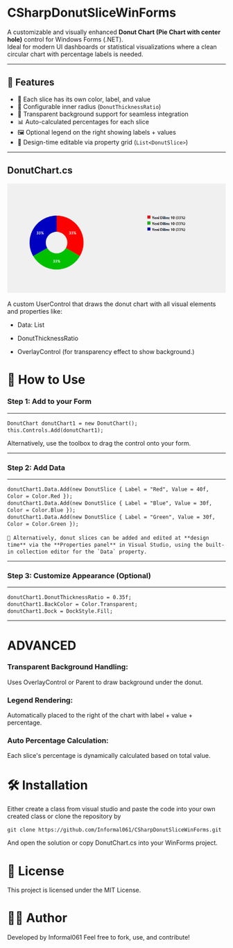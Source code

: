 # CSharpDonutSliceWinForms
A customizable and visually enhanced **Donut Chart (Pie Chart with center hole)** control for Windows Forms (.NET).  
Ideal for modern UI dashboards or statistical visualizations where a clean circular chart with percentage labels is needed.

---

## 📌 Features

- 🎨 Each slice has its own color, label, and value
- 📐 Configurable inner radius (`DonutThicknessRatio`)
- 🔲 Transparent background support for seamless integration
- 📊 Auto-calculated percentages for each slice
- 🖼️ Optional legend on the right showing labels + values
- 🔁 Design-time editable via property grid (`List<DonutSlice>`)

---


## DonutChart.cs

![Donut Chart Example](docs/Donut.png)

A custom UserControl that draws the donut chart with all visual elements and properties like:

* Data: List<DonutSlice>

* DonutThicknessRatio

* OverlayControl (for transparency effect to show background.)


# 🚀 How to Use


### Step 1: Add to your Form 

---

```
DonutChart donutChart1 = new DonutChart();
this.Controls.Add(donutChart1);
```


Alternatively, use the toolbox to drag the control onto your form.

---

### Step 2: Add Data

---

```
donutChart1.Data.Add(new DonutSlice { Label = "Red", Value = 40f, Color = Color.Red });
donutChart1.Data.Add(new DonutSlice { Label = "Blue", Value = 30f, Color = Color.Blue });
donutChart1.Data.Add(new DonutSlice { Label = "Green", Value = 30f, Color = Color.Green }); 

🔧 Alternatively, donut slices can be added and edited at **design time** via the **Properties panel** in Visual Studio, using the built-in collection editor for the `Data` property.

```
---

### Step 3: Customize Appearance (Optional)

---

```
donutChart1.DonutThicknessRatio = 0.35f;
donutChart1.BackColor = Color.Transparent;
donutChart1.Dock = DockStyle.Fill;
```

---

# ADVANCED

### Transparent Background Handling:
Uses OverlayControl or Parent to draw background under the donut.

### Legend Rendering:
Automatically placed to the right of the chart with label + value + percentage.

### Auto Percentage Calculation:
Each slice's percentage is dynamically calculated based on total value.

# 🛠️ Installation

Either create a class from visual studio and paste the code into your own created class or clone the repository by

```
git clone https://github.com/Informal061/CSharpDonutSliceWinForms.git 
```

And open the solution or copy DonutChart.cs into your WinForms project.


# 📄 License

This project is licensed under the MIT License.


# 🙋‍♂️ Author
Developed by Informal061
Feel free to fork, use, and contribute!

